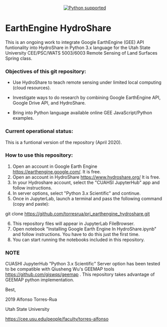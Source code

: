 <p align="center">
  <a href="https://www.python.org/downloads/"><img src="https://img.shields.io/badge/python-3.6%20|%203.7|%203.8-brightgreen.svg" alt="Python supported"></a>
 
# EarthEngine HydroShare
This is an ongoing work to integrate Google EarthEngine (GEE) API funtionality into HydroShare in Python 3.x language for the Utah State University CEE/PSC/WATS 5003/6003 Remote Sensing of Land Surfaces Spring class. 

### Objectives of this git repository: 

* Use HydroShare to teach remote sensing under limited local computing (cloud resources).

* Investigate ways to do research by combining Google EarthEngine API, Google Drive API, and HydroShare.

* Bring into Python language available online GEE JavaScript/Python examples.

### Current operational status:
This is a funtional version of the repository (April 2020).  

### How to use this repository:
1. Open an account in Google Earth Engine https://earthengine.google.com/. It is free.
2. Open an account in HydroShare https://www.hydroshare.org/ It is free.
3. In your Hydroshare account, select the "CUAHSI JupyterHub" app and follow instructions.
4. In server options, select "Python 3.x Scientific" and continue.
5. Once in JupyterLab, launch a terminal and pass the following command (copy and paste):

git clone https://github.com/torresrua/prj_earthengine_hydroshare.git

6. This repository files will appear in JupyterLab FileBrowser. 
7. Open notebook "Installing Google Earth Engine In HydroShare.ipynb" and follow instructions. You have to do this just the first time.
8. You can start running the notebooks included in this repository.


### NOTE
CUASHI JupyterHub "Python 3.x Scientific"  Server option has been tested to be compatible with Qiusheng Wu's GEEMAP tools https://github.com/giswqs/geemap . This repository takes advantage of GEEMAP python implementation. 



Best,


2019 Alfonso Torres-Rua

Utah State University

https://cee.usu.edu/people/faculty/torres-alfonso

